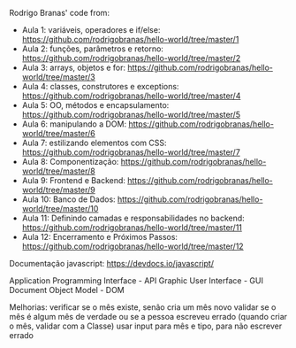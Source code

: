 Rodrigo Branas' code from: 
- Aula 1: variáveis, operadores e if/else: https://github.com/rodrigobranas/hello-world/tree/master/1
- Aula 2: funções, parâmetros e retorno: https://github.com/rodrigobranas/hello-world/tree/master/2
- Aula 3: arrays, objetos e for: https://github.com/rodrigobranas/hello-world/tree/master/3
- Aula 4: classes, construtores e exceptions: https://github.com/rodrigobranas/hello-world/tree/master/4
- Aula 5: OO, métodos e encapsulamento: https://github.com/rodrigobranas/hello-world/tree/master/5
- Aula 6: manipulando a DOM: https://github.com/rodrigobranas/hello-world/tree/master/6
- Aula 7: estilizando elementos com CSS: https://github.com/rodrigobranas/hello-world/tree/master/7
- Aula 8: Componentização: https://github.com/rodrigobranas/hello-world/tree/master/8
- Aula 9: Frontend e Backend: https://github.com/rodrigobranas/hello-world/tree/master/9
- Aula 10: Banco de Dados: https://github.com/rodrigobranas/hello-world/tree/master/10
- Aula 11: Definindo camadas e responsabilidades no backend: https://github.com/rodrigobranas/hello-world/tree/master/11
- Aula 12: Encerramento e Próximos Passos: https://github.com/rodrigobranas/hello-world/tree/master/12

Documentação javascript: https://devdocs.io/javascript/	

Application Programming Interface - API
Graphic User Interface - GUI
Document Object Model - DOM 



Melhorias:
verificar se o mês existe, senão cria um mês novo
validar se o mês é algum mês de verdade ou se a pessoa escreveu errado (quando criar o mês, validar com a Classe)
usar input para mês e tipo, para não escrever errado
